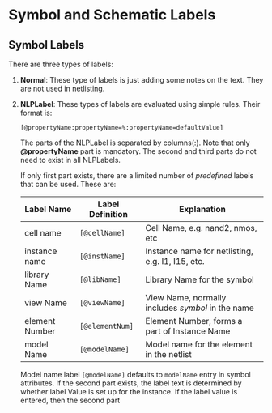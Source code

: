# Symbol and Schematic Labels

## Symbol Labels

There are three types of labels:

1. **Normal**: These type of labels is just adding some notes on the text.
   They are not used in netlisting.

2. **NLPLabel**: These types of labels are evaluated using simple rules.
   Their format is:
   
   `[@propertyName:propertyName=%:propertyName=defaultValue]`
   
   The parts of the NLPLabel is separated by columns(:). Note that
   only **@propertyName** part is mandatory. The second and third parts
   do not need to exist in all NLPLabels.
   
   If only first part exists, there are a limited number of *predefined* labels that can be used.
   These are:
   
   | Label Name     | Label Definition | Explanation                                       |
   | -------------- | ---------------- | ------------------------------------------------- |
   | cell name      | `[@cellName]`    | Cell Name, e.g. nand2, nmos, etc                  |
   | instance name  | `[@instName]`    | Instance name for netlisting, e.g. I1, I15, etc.  |
   | library Name   | `[@libName]`     | Library Name for the symbol                       |
   | view Name      | `[@viewName]`    | View Name, normally includes *symbol* in the name |
   | element Number | `[@elementNum]`  | Element Number, forms a part of Instance Name     |
   | model Name     | `[@modelName]`   | Model name for the element in the netlist         |
   
   Model name label `[@modelName]` defaults to `modelName` entry in symbol attributes. 
   If the second part exists, the label text is determined by whether label Value is set up for the instance. If the label value is entered, then the second part